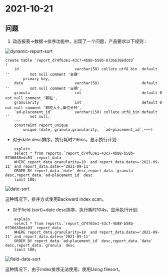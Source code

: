 # 2021-10-21

## 问题
1. 动态报表->数据->排序功能中，出现了一个问题，产品要求以下规则：

![dynamic-report-sort](https://imgoss.haohaoyehao.top/github/20211021-dynamic-report-sort.jpg)

```(sql)
create table `report_d74f63e1-43c7-4b88-b58b-0736638edc03`
(
    id                         varchar(50) collate utf8_bin  default ''         not null comment '主键'
        primary key,
    date                       varchar(50)                   default ''         not null comment '日期',
    granula                    int                           default 0          not null comment '颗粒',
    granularity                int                           default 0          not null comment '颗粒大小,单位分钟',
    `ad~placement_id`          varchar(150) collate utf8_bin default ''         not null,
    ~~~
    constraint report_unique
        unique (date, granula,granularity,  `ad~placement_id`,~~~)

```

- 对于date desc排序，执行耗时216ms，显示执行计划:

```(sql)
	explain
	select * from reports.`report_d74f63e1-43c7-4b88-b58b-0736638edc03` report_data
	WHERE report_data.granularity=10  and report_data.date>='2021-09-11' and report_data.date<='2021-09-11'
	ORDER BY report_data.`date` desc,report_data.`granula` desc,report_data.`ad~placement_id` desc
	limit 100;
```
![date-sort](https://imgoss.haohaoyehao.top/github/20211021-date-sort.png)

这种情况下，排序方式使用Backward index scan。

- 对于field (sort)+date desc排序，执行耗时104s，显示执行计划:

```(sql)
	explain
	select * from reports.`report_d74f63e1-43c7-4b88-b58b-0736638edc03` report_data
	WHERE report_data.granularity=10  and report_data.date>='2021-09-11' and report_data.date<='2021-09-11'
	ORDER BY report_data.`ad~placement_id` desc,report_data.`date` desc,report_data.`granula` desc
    limit 100;
```
![field-date-sort](https://imgoss.haohaoyehao.top/github/20211021-field-date-sort.png)

这种情况下，由于index排序无法使用，使用Using filesort。

